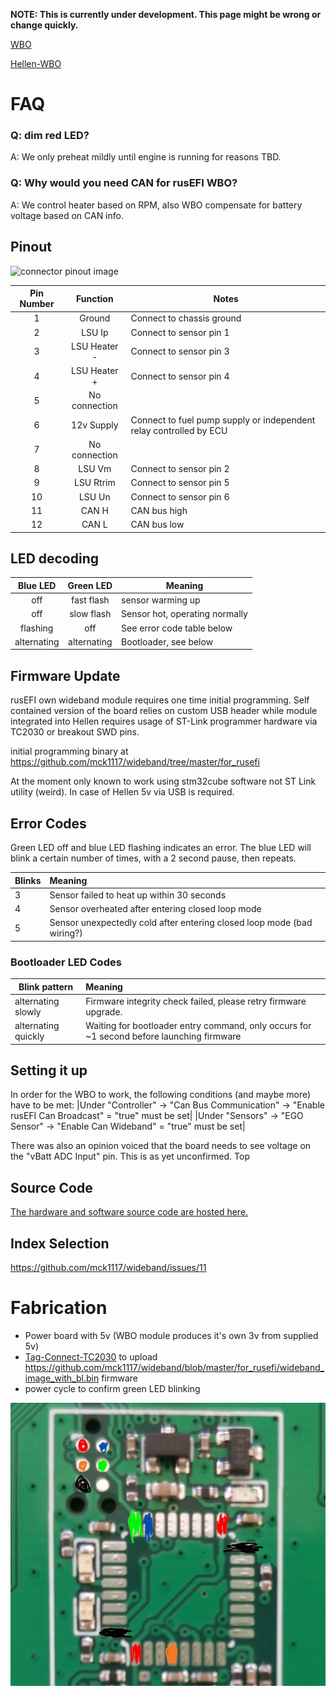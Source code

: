 **NOTE: This is currently under development.  This page might be wrong or change quickly.**

[WBO](WBO)

[Hellen-WBO](Hellen-WBO)

# FAQ

### Q: dim red LED?

A: We only preheat mildly until engine is running for reasons TBD.

### Q: Why would you need CAN for rusEFI WBO?

A: We control heater based on RPM, also WBO compensate for battery voltage based on CAN info.

## Pinout


![connector pinout image](https://imgur.com/LvCaQ1o.jpg)

| Pin Number | Function | Notes |
|:---:|:---:| ---|
| 1 | Ground | Connect to chassis ground |
| 2 | LSU Ip | Connect to sensor pin 1 |
| 3 | LSU Heater - | Connect to sensor pin 3 |
| 4 | LSU Heater + | Connect to sensor pin 4 |
| 5 | No connection | |
| 6 | 12v Supply | Connect to fuel pump supply or independent relay controlled by ECU |
| 7 | No connection | |
| 8 | LSU Vm | Connect to sensor pin 2 |
| 9 | LSU Rtrim | Connect to sensor pin 5 |
| 10 | LSU Un | Connect to sensor pin 6 |
| 11 | CAN H | CAN bus high |
| 12 | CAN L | CAN bus low |

## LED decoding
| Blue LED | Green LED | Meaning |
|:--------:|:---------:| -----|
| off | fast flash | sensor warming up |
| off | slow flash | Sensor hot, operating normally |
| flashing | off | See error code table below |
| alternating | alternating | Bootloader, see below |

## Firmware Update

rusEFI own wideband module requires one time initial programming. Self contained version of the board relies on custom USB header while module integrated into Hellen requires usage of ST-Link programmer hardware via TC2030 or breakout SWD pins.

initial programming binary at https://github.com/mck1117/wideband/tree/master/for_rusefi

At the moment only known to work using stm32cube software not ST Link utility (weird). In case of Hellen 5v via USB is required.


## Error Codes

Green LED off and blue LED flashing indicates an error.  The blue LED will blink a certain number of times, with a 2 second pause, then repeats.

| Blinks | Meaning |
| --- |:--- |
| 3 | Sensor failed to heat up within 30 seconds |
| 4 | Sensor overheated after entering closed loop mode |
| 5 | Sensor unexpectedly cold after entering closed loop mode (bad wiring?) |

### Bootloader LED Codes

| Blink pattern | Meaning |
| --- |:--- |
| alternating slowly | Firmware integrity check failed, please retry firmware upgrade. |
| alternating quickly | Waiting for bootloader entry command, only occurs for ~1 second before launching firmware |

## Setting it up
In order for the WBO to work, the following conditions (and maybe more) have to be met:
|Under "Controller" -> "Can Bus Communication" -> "Enable rusEFI Can Broadcast" = "true" must be set|
|Under "Sensors" -> "EGO Sensor" -> "Enable Can Wideband" = "true" must be set|

There was also an opinion voiced that the board needs to see voltage on the "vBatt ADC Input" pin. This is as yet unconfirmed.
Top

## Source Code

[The hardware and software source code are hosted here.](https://github.com/mck1117/wideband)

## Index Selection
https://github.com/mck1117/wideband/issues/11


# Fabrication

* Power board with 5v (WBO module produces it's own 3v from supplied 5v)
* [Tag-Connect-TC2030](Tag-Connect-TC2030) to upload https://github.com/mck1117/wideband/blob/master/for_rusefi/wideband_image_with_bl.bin firmware
* power cycle to confirm green LED blinking 

![x](Hardware/Hellen/hellen-wbo-F042-soldering-map.jpg)
